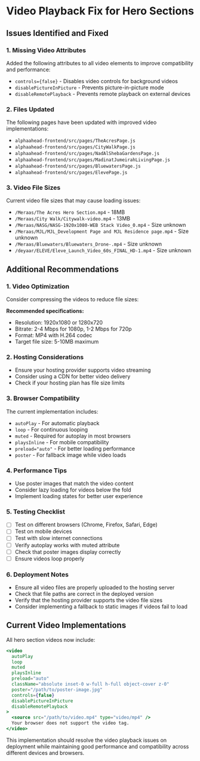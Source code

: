 # Video Playback Fix for Hero Sections

## Issues Identified and Fixed

### 1. Missing Video Attributes
Added the following attributes to all video elements to improve compatibility and performance:

- `controls={false}` - Disables video controls for background videos
- `disablePictureInPicture` - Prevents picture-in-picture mode
- `disableRemotePlayback` - Prevents remote playback on external devices

### 2. Files Updated
The following pages have been updated with improved video implementations:

- `alphaahead-frontend/src/pages/TheAcresPage.js`
- `alphaahead-frontend/src/pages/CityWalkPage.js`
- `alphaahead-frontend/src/pages/NadAlShebaGardensPage.js`
- `alphaahead-frontend/src/pages/MadinatJumeirahLivingPage.js`
- `alphaahead-frontend/src/pages/BluewatersPage.js`
- `alphaahead-frontend/src/pages/ElevePage.js`

### 3. Video File Sizes
Current video file sizes that may cause loading issues:

- `/Meraas/The Acres Hero Section.mp4` - 18MB
- `/Meraas/City Walk/Citywalk-video.mp4` - 13MB
- `/Meraas/NASG/NASG-1920x1080-WEB Stack Video_0.mp4` - Size unknown
- `/Meraas/MJL/MJL_Development Page and MJL Residence page.mp4` - Size unknown
- `/Meraas/Bluewaters/Bluewaters_Drone-.mp4` - Size unknown
- `/deyaar/ELEVE/Eleve_Launch_Video_60s_FINAL_HD-1.mp4` - Size unknown

## Additional Recommendations

### 1. Video Optimization
Consider compressing the videos to reduce file sizes:

**Recommended specifications:**
- Resolution: 1920x1080 or 1280x720
- Bitrate: 2-4 Mbps for 1080p, 1-2 Mbps for 720p
- Format: MP4 with H.264 codec
- Target file size: 5-10MB maximum

### 2. Hosting Considerations
- Ensure your hosting provider supports video streaming
- Consider using a CDN for better video delivery
- Check if your hosting plan has file size limits

### 3. Browser Compatibility
The current implementation includes:
- `autoPlay` - For automatic playback
- `loop` - For continuous looping
- `muted` - Required for autoplay in most browsers
- `playsInline` - For mobile compatibility
- `preload="auto"` - For better loading performance
- `poster` - For fallback image while video loads

### 4. Performance Tips
- Use poster images that match the video content
- Consider lazy loading for videos below the fold
- Implement loading states for better user experience

### 5. Testing Checklist
- [ ] Test on different browsers (Chrome, Firefox, Safari, Edge)
- [ ] Test on mobile devices
- [ ] Test with slow internet connections
- [ ] Verify autoplay works with muted attribute
- [ ] Check that poster images display correctly
- [ ] Ensure videos loop properly

### 6. Deployment Notes
- Ensure all video files are properly uploaded to the hosting server
- Check that file paths are correct in the deployed version
- Verify that the hosting provider supports the video file sizes
- Consider implementing a fallback to static images if videos fail to load

## Current Video Implementations

All hero section videos now include:
```jsx
<video 
  autoPlay 
  loop 
  muted 
  playsInline 
  preload="auto"
  className="absolute inset-0 w-full h-full object-cover z-0"
  poster="/path/to/poster-image.jpg"
  controls={false}
  disablePictureInPicture
  disableRemotePlayback
>
  <source src="/path/to/video.mp4" type="video/mp4" />
  Your browser does not support the video tag.
</video>
```

This implementation should resolve the video playback issues on deployment while maintaining good performance and compatibility across different devices and browsers. 